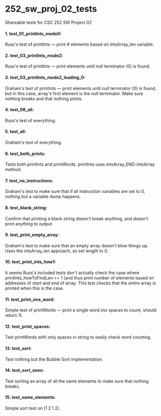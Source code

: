 # 252_sw_proj_02_tests
Shareable tests for CSC 252 SW Project 02

#### 1. test_01_printInts_mode0: 

Russ's test of printInts — print # elements based on intsArray_len variable.



#### 2. test_03_printInts_mode2: 

Russ's test of printInts — print elements until null terminator (0) is found.


#### 3. test_03_printInts_mode2_leading_0: 

Graham's test of printInts — print elements until null terminator (0) is found, but in this case, array's first element is the null terminator. Make sure nothing breaks and that nothing prints. 



#### 4. test_08_all: 

Russ's test of everything. 


#### 5. test_all: 

Graham's test of everything. 


#### 6. test_both_prints: 

Tests both printInts and printWords. printInts uses intsArray_END-intsArray method.


#### 7. test_no_instructions:

Graham's test to make sure that if all instruction variables are set to 0, nothing but a variable dump happens.

#### 8. test_blank_string:

Confirm that printing a blank string doesn't break anything, and doesn't print anything to output.


#### 9. test_print_empty_array:

Graham's test to make sure that an empty array doesn't blow things up. Uses the intsArray_len approach, so set length to 0. 


#### 10. test_print_ints_how1:

It seems Russ's included tests don't actually check the case where printInts_howToFindLen == 1 (and thus print number of elements based on addresses of start and end of array. This test checks that the entire array is printed when this is the case.


#### 11. test_print_one_word:

Simple test of printWords — print a single word (no spaces to count, should return 1).


#### 12. test_print_spaces:

Test printWords with only spaces in string to easily check word counting. 


#### 13. test_sort:

Test nothing but the Bubble Sort implementation.


#### 14. test_sort_ones:

Test sorting an array of all the same elements to make sure that nothing breaks.


#### 15. test_same_elements:

Simple sort test on [1 2 1 2].
